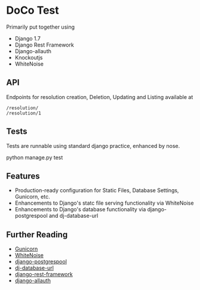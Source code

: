 # DoCo Test
Primarily put together using
- Django 1.7
- Django Rest Framework
- Django-allauth
- Knockoutjs
- WhiteNoise

## API

Endpoints for resolution creation, Deletion, Updating and Listing available at

    /resolution/
    /resolution/1

## Tests

Tests are runnable using standard django practice, enhanced by nose.

python manage.py test


## Features

- Production-ready configuration for Static Files, Database Settings, Gunicorn, etc.
- Enhancements to Django's statc file serving functionality via WhiteNoise
- Enhancements to Django's database functionality via django-postgrespool and dj-database-url

## Further Reading

- [Gunicorn](https://warehouse.python.org/project/gunicorn/)
- [WhiteNoise](https://warehouse.python.org/project/whitenoise/)
- [django-postgrespool](https://warehouse.python.org/project/django-postgrespool/)
- [dj-database-url](https://warehouse.python.org/project/dj-database-url/)
- [django-rest-framework](http://www.django-rest-framework.org/)
- [django-allauth](http://www.intenct.nl/projects/django-allauth/)
